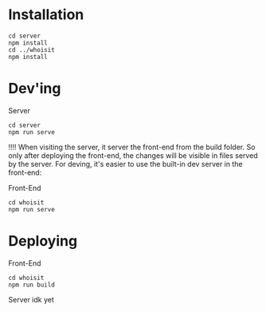 # Installation
    cd server
    npm install
    cd ../whoisit
    npm install

 # Dev'ing
Server

    cd server
    npm run serve

!!!! When visiting the server, it server the front-end from the build folder. So only after deploying the front-end, the changes will be visible in files served by the server. For deving, it's easier to use the built-in dev server in the front-end:

 Front-End

    cd whoisit
    npm run serve
    
# Deploying
 Front-End

    cd whoisit
    npm run build

 Server
    idk yet